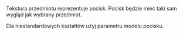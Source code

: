 Tekstura przedmiotu reprezentuje pocisk. Pocisk będzie mieć taki sam wygląd jak wybrany przedmiot.

Dla niestandardowych kształtów użyj parametru modelu pocisku.